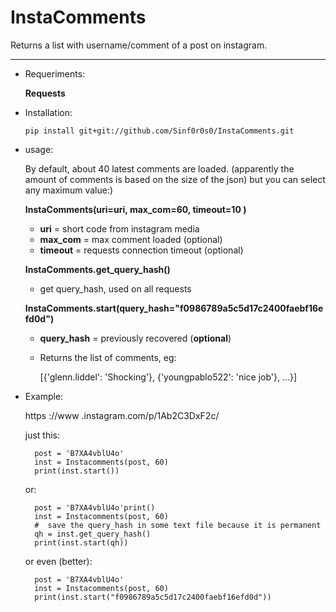 # InstaComments

Returns a list with username/comment of a post on instagram.

___

* Requeriments:

    **Requests**
    
* Installation:
      
      pip install git+git://github.com/Sinf0r0s0/InstaComments.git

* usage:

    By default, about 40 latest comments are loaded. (apparently the amount of comments is based on the size of the json) but you can select any maximum value:)

    **InstaComments(uri=uri, max_com=60, timeout=10 )**
    
    * **uri** = short code from instagram media
    * **max_com** = max comment loaded (optional)
    * **timeout** = requests connection timeout (optional)
    
    **InstaComments.get_query_hash()**
    * get query_hash, used on all requests
    
    **InstaComments.start(query_hash="f0986789a5c5d17c2400faebf16efd0d")**
    * **query_hash** = previously recovered (**optional**)
    * Returns the list of comments, eg:
      
         [{'glenn.liddel': 'Shocking'}, {'youngpablo522': 'nice job'}, ...}]
    
    
    
* Example:

    https ://www .instagram.com/p/1Ab2C3DxF2c/
    
    just this:

        post = 'B7XA4vblU4o'
        inst = Instacomments(post, 60)
        print(inst.start())

    or:

        post = 'B7XA4vblU4o'print()
        inst = Instacomments(post, 60)
        #  save the query_hash in some text file because it is permanent
        qh = inst.get_query_hash()
        print(inst.start(qh))

    or even (better):

        post = 'B7XA4vblU4o'
        inst = Instacomments(post, 60)
        print(inst.start("f0986789a5c5d17c2400faebf16efd0d"))
